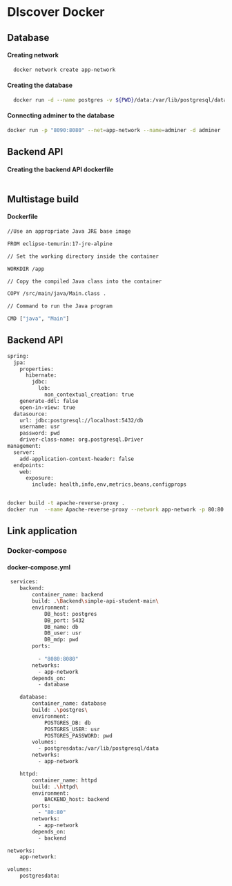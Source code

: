 # DIscover Docker

## Database

#### Creating network
~~~bash
  docker network create app-network
~~~

#### Creating the database

~~~bash
  docker run -d --name postgres -v ${PWD}/data:/var/lib/postgresql/data --net=app-network -p 5432:5432 my-postgres:1.0
~~~

#### Connecting adminer to the database

~~~bash
docker run -p "8090:8080" --net=app-network --name=adminer -d adminer
~~~

## Backend API
#### Creating the backend API dockerfile
~~~bash


~~~

## Multistage build

#### Dockerfile
~~~bash
//Use an appropriate Java JRE base image

FROM eclipse-temurin:17-jre-alpine

// Set the working directory inside the container

WORKDIR /app

// Copy the compiled Java class into the container

COPY /src/main/java/Main.class .

// Command to run the Java program

CMD ["java", "Main"]
~~~



## Backend API

~~~bash
spring:
  jpa:
    properties:
      hibernate:
        jdbc:
          lob:
            non_contextual_creation: true
    generate-ddl: false
    open-in-view: true
  datasource:
    url: jdbc:postgresql://localhost:5432/db
    username: usr
    password: pwd
    driver-class-name: org.postgresql.Driver
management:
  server:
    add-application-context-header: false
  endpoints:
    web:
      exposure:
        include: health,info,env,metrics,beans,configprops


docker build -t apache-reverse-proxy .
docker run  --name Apache-reverse-proxy --network app-network -p 80:80 apache-reverse-proxy
~~~



## Link application
### Docker-compose

#### docker-compose.yml

~~~bash
 services:
    backend:
        container_name: backend
        build: .\Backend\simple-api-student-main\
        environment:
            DB_host: postgres
            DB_port: 5432
            DB_name: db
            DB_user: usr
            DB_mdp: pwd
        ports:
            
          - "8080:8080"
        networks:
          - app-network
        depends_on:
          - database

    database:
        container_name: database
        build: .\postgres\
        environment:
            POSTGRES_DB: db
            POSTGRES_USER: usr
            POSTGRES_PASSWORD: pwd
        volumes:
          - postgresdata:/var/lib/postgresql/data
        networks:
          - app-network

    httpd:
        container_name: httpd
        build: .\httpd\
        environment:
            BACKEND_host: backend
        ports:    
          - "80:80"
        networks:
          - app-network
        depends_on:
          - backend

networks:
    app-network:

volumes:
    postgresdata:

~~~